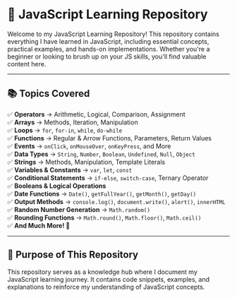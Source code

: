# 📌 JavaScript Learning Repository
Welcome to my JavaScript Learning Repository! This repository contains everything I have learned in JavaScript, including essential concepts, practical examples, and hands-on implementations. Whether you're a beginner or looking to brush up on your JS skills, you'll find valuable content here.

---

## 📚 Topics Covered  

✅ **Operators** → Arithmetic, Logical, Comparison, Assignment  
✅ **Arrays** → Methods, Iteration, Manipulation  
✅ **Loops** → `for`, `for-in`, `while`, `do-while`  
✅ **Functions** → Regular & Arrow Functions, Parameters, Return Values  
✅ **Events** → `onClick`, `onMouseOver`, `onKeyPress`, and More  
✅ **Data Types** → `String`, `Number`, `Boolean`, `Undefined`, `Null`, `Object`  
✅ **Strings** → Methods, Manipulation, Template Literals  
✅ **Variables & Constants** → `var`, `let`, `const`  
✅ **Conditional Statements** → `if-else`, `switch-case`, Ternary Operator  
✅ **Booleans & Logical Operations**  
✅ **Date Functions** → `Date()`, `getFullYear()`, `getMonth()`, `getDay()`  
✅ **Output Methods** → `console.log()`, `document.write()`, `alert()`, `innerHTML`  
✅ **Random Number Generation** → `Math.random()`  
✅ **Rounding Functions** → `Math.round()`, `Math.floor()`, `Math.ceil()`  
✅ **And Much More! 🚀**  


---

## 🎯 Purpose of This Repository

This repository serves as a knowledge hub where I document my JavaScript learning journey. It contains code snippets, examples, and explanations to reinforce my understanding of JavaScript concepts.


